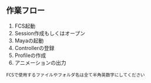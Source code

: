 ## 作業フロー
1. FCS起動
2. Session作成もしくはオープン
3. Mayaの起動
4. Controllerの登録
5. Profileの作成
6. アニメーションの出力


```{warning}
FCSで使用するファイルやフォルダ名は全て半角英数字にしてください
```